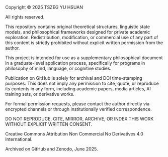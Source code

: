 Copyright © 2025 TSZEG YU HSUAN

All rights reserved.

This repository contains original theoretical structures, linguistic state models, and philosophical frameworks designed for private academic exploration. Redistribution, modification, or commercial use of any part of this content is strictly prohibited without explicit written permission from the author.

This project is intended for use as a supplementary philosophical document in a graduate-level application process, specifically for programs in philosophy of mind, language, or cognitive studies.

Publication on GitHub is solely for archival and DOI time-stamping purposes. This does not imply any permission to cite, quote, or reproduce its contents in any form, including academic papers, media articles, AI training sets, or derivative works.

For formal permission requests, please contact the author directly via encrypted channels or through institutionally verified correspondence.

DO NOT REPRODUCE, CITE, MIRROR, ARCHIVE, OR INDEX THIS WORK WITHOUT EXPLICIT WRITTEN CONSENT.

Creative Commons Attribution Non Commercial No Derivatives 4.0 International.

Archived on GitHub and Zenodo, June 2025.

